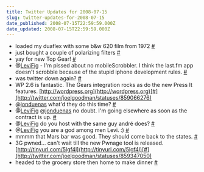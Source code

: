 ```yaml
---
title: Twitter Updates for 2008-07-15
slug: twitter-updates-for-2008-07-15
date_published: 2008-07-15T22:59:59.000Z
date_updated: 2008-07-15T22:59:59.000Z
---
```


- loaded my duaflex with some b&w 620 film from 1972 [#](http://twitter.com/joelgoodman/statuses/858506294)
- just bought a couple of polarizing filters [#](http://twitter.com/joelgoodman/statuses/858530347)
- yay for new Top Gear! [#](http://twitter.com/joelgoodman/statuses/858536403)
- @[LeviFig](http://twitter.com/LeviFig) - I'm pissed about no mobileScrobbler. I think the last.fm app doesn't scrobble because of the stupid iphone development rules. [#](http://twitter.com/joelgoodman/statuses/858976705)
- was twitter down again? [#](http://twitter.com/joelgoodman/statuses/859053772)
- WP 2.6 is fantastic. The Gears integration rocks as do the new Press It features. [http://wordpress.org](http://wordpress.org)[#](http://twitter.com/joelgoodman/statuses/859066276)
- @[jonduenas](http://twitter.com/jonduenas) what'd they do this time? [#](http://twitter.com/joelgoodman/statuses/859120737)
- @[LeviFig](http://twitter.com/LeviFig) @[jonduenas](http://twitter.com/jonduenas) no doubt. I'm going elsewhere as soon as the contract is up. [#](http://twitter.com/joelgoodman/statuses/859139132)
- @[LeviFig](http://twitter.com/LeviFig) do you host with the same guy andré does? [#](http://twitter.com/joelgoodman/statuses/859139446)
- @[LeviFig](http://twitter.com/LeviFig) you are a god among men Levi. :) [#](http://twitter.com/joelgoodman/statuses/859214623)
- mmmm that Mars bar was good. They should come back to the states. [#](http://twitter.com/joelgoodman/statuses/859333296)
- 3G pwned... can't wait till the new Pwnage tool is released. [http://tinyurl.com/5lgf4l](http://tinyurl.com/5lgf4l)[#](http://twitter.com/joelgoodman/statuses/859347050)
- headed to the grocery store then home to make dinner [#](http://twitter.com/joelgoodman/statuses/859400155)
